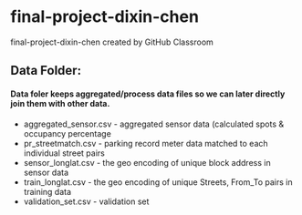# final-project-dixin-chen
final-project-dixin-chen created by GitHub Classroom

## Data Folder:
#### Data foler keeps aggregated/process data files so we can later directly join them with other data.
- aggregated_sensor.csv  - aggregated sensor data (calculated spots & occupancy percentage
- pr_streetmatch.csv - parking record meter data matched to each individual street pairs
- sensor_longlat.csv - the geo encoding of unique block address in sensor data
- train_longlat.csv - the geo encoding of unique Streets, From_To pairs in training data 
- validation_set.csv - validation set
